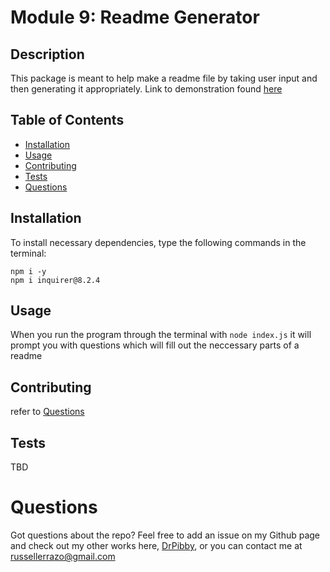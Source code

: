 # Module 9: Readme Generator

## Description

This package is meant to help make a readme file by taking user input and then generating it appropriately.
Link to demonstration found [here](https://watch.screencastify.com/v/0MkyBbsNVaP5d2VGqqGM)

## Table of Contents

- [Installation](#installation)
- [Usage](#usage)
- [Contributing](#contributing)
- [Tests](#tests)
- [Questions](#questions)

## Installation

To install necessary dependencies, type the following commands in the terminal:

```
npm i -y
npm i inquirer@8.2.4
```

## Usage

When you run the program through the terminal with `node index.js` it will prompt you with questions which will
fill out the neccessary parts of a readme

## Contributing

refer to [Questions](#questions)

## Tests

TBD

# Questions

Got questions about the repo? Feel free to add an issue on my Github page and check out my other works here, 
[DrPibby](https://github.com/DrPibby/), 
or you can contact me at russellerrazo@gmail.com

